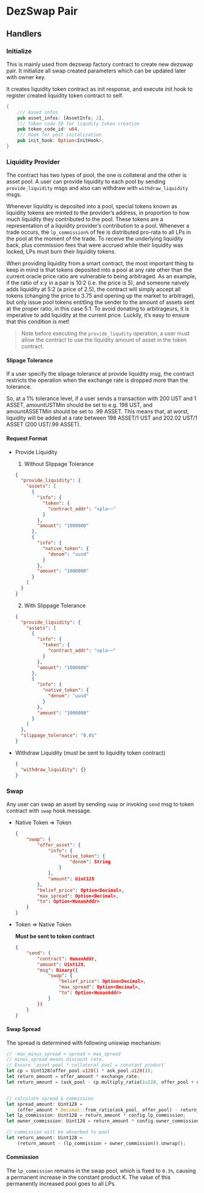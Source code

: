 # DezSwap Pair

## Handlers

### Initialize

This is mainly used from dezswap factory contract to create new dezswap pair. It initialize all swap created parameters which can be updated later with owner key.

It creates liquidity token contract as init response, and execute init hook to register created liquidity token contract to self.

```rust
{
    /// Asset infos
    pub asset_infos: [AssetInfo; 2],
    /// Token code ID for liqudity token creation
    pub token_code_id: u64,
    /// Hook for post initalization
    pub init_hook: Option<InitHook>,
}
```

### Liquidity Provider

The contract has two types of pool, the one is collateral and the other is asset pool. A user can provide liquidity to each pool by sending `provide_liquidity` msgs and also can withdraw with `withdraw_liquidity` msgs.

Whenever liquidity is deposited into a pool, special tokens known as liquidity tokens are minted to the provider’s address, in proportion to how much liquidity they contributed to the pool. These tokens are a representation of a liquidity provider’s contribution to a pool. Whenever a trade occurs, the `lp_commission%` of fee is distributed pro-rata to all LPs in the pool at the moment of the trade. To receive the underlying liquidity back, plus commission fees that were accrued while their liquidity was locked, LPs must burn their liquidity tokens.

When providing liquidity from a smart contract, the most important thing to keep in mind is that tokens deposited into a pool at any rate other than the current oracle price ratio are vulnerable to being arbitraged. As an example, if the ratio of x:y in a pair is 10:2 (i.e. the price is 5), and someone naively adds liquidity at 5:2 (a price of 2.5), the contract will simply accept all tokens (changing the price to 3.75 and opening up the market to arbitrage), but only issue pool tokens entitling the sender to the amount of assets sent at the proper ratio, in this case 5:1. To avoid donating to arbitrageurs, it is imperative to add liquidity at the current price. Luckily, it’s easy to ensure that this condition is met!

> Note before executing the `provide_liqudity` operation, a user must allow the contract to use the liquidity amount of asset in the token contract.

#### Slipage Tolerance

If a user specify the slipage tolerance at provide liquidity msg, the contract restricts the operation when the exchange rate is dropped more than the tolerance.

So, at a 1% tolerance level, if a user sends a transaction with 200 UST and 1 ASSET, amountUSTMin should be set to e.g. 198 UST, and amountASSETMin should be set to .99 ASSET. This means that, at worst, liquidity will be added at a rate between 198 ASSET/1 UST and 202.02 UST/1 ASSET (200 UST/.99 ASSET).

#### Request Format

- Provide Liquidity

  1. Without Slippage Tolerance

  ```json
  {
    "provide_liquidity": {
      "assets": [
        {
          "info": {
            "token": {
              "contract_addr": "xpla~~"
            }
          },
          "amount": "1000000"
        },
        {
          "info": {
            "native_token": {
              "denom": "uusd"
            }
          },
          "amount": "1000000"
        }
      ]
    }
  }
  ```

  2. With Slippage Tolerance

  ```json
  {
    "provide_liquidity": {
      "assets": [
        {
          "info": {
            "token": {
              "contract_addr": "xpla~~"
            }
          },
          "amount": "1000000"
        },
        {
          "info": {
            "native_token": {
              "denom": "uusd"
            }
          },
          "amount": "1000000"
        }
      ]
    },
    "slippage_tolerance": "0.01"
  }
  ```

- Withdraw Liquidity (must be sent to liquidity token contract)
  ```json
  {
    "withdraw_liquidity": {}
  }
  ```

### Swap

Any user can swap an asset by sending `swap` or invoking `send` msg to token contract with `swap` hook message.

- Native Token => Token

  ```json
  {
      "swap": {
          "offer_asset": {
              "info": {
                  "native_token": {
                      "denom": String
                  }
              },
              "amount": Uint128
          },
          "belief_price": Option<Decimal>,
          "max_spread": Option<Decimal>,
          "to": Option<HumanAddr>
      }
  }
  ```

- Token => Native Token

  **Must be sent to token contract**

  ```json
  {
      "send": {
          "contract": HumanAddr,
          "amount": Uint128,
          "msg": Binary({
              "swap": {
                  "belief_price": Option<Decimal>,
                  "max_spread": Option<Decimal>,
                  "to": Option<HumanAddr>
              }
          })
      }
  }
  ```

#### Swap Spread

The spread is determined with following uniswap mechanism:

```rust
// -max_minus_spread < spread < max_spread
// minus_spread means discount rate.
// Ensure `asset pool * collateral pool = constant product`
let cp = Uint128(offer_pool.u128() * ask_pool.u128());
let return_amount = offer_amount * exchange_rate;
let return_amount = (ask_pool - cp.multiply_ratio(1u128, offer_pool + offer_amount))?;


// calculate spread & commission
let spread_amount: Uint128 =
    (offer_amount * Decimal::from_ratio(ask_pool, offer_pool) - return_amount)?;
let lp_commission: Uint128 = return_amount * config.lp_commission;
let owner_commission: Uint128 = return_amount * config.owner_commission;

// commission will be absorbed to pool
let return_amount: Uint128 =
    (return_amount - (lp_commission + owner_commission)).unwrap();
```

#### Commission

The `lp_commission` remains in the swap pool, which is fixed to `0.3%`, causing a permanent increase in the constant product K. The value of this permanently increased pool goes to all LPs.

